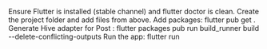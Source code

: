 Ensure Flutter is installed (stable channel) and flutter doctor is clean.
Create the project folder and add files from above.
Add packages: flutter pub get .
Generate Hive adapter for Post :
flutter packages pub run build_runner build --delete-conflicting-outputs
Run the app:
flutter run